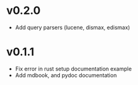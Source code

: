 # v0.2.0
* Add query parsers (lucene, dismax, edismax)

# v0.1.1
* Fix error in rust setup documentation example
* Add mdbook, and pydoc documentation